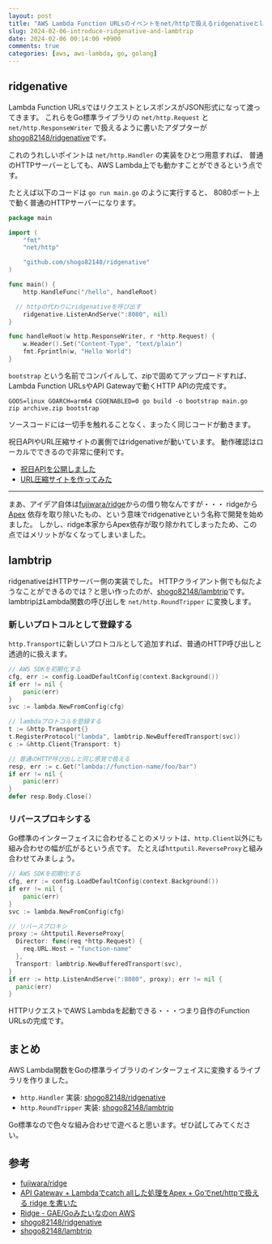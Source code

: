 ```yaml
---
layout: post
title: "AWS Lambda Function URLsのイベントをnet/httpで扱えるridgenativeとlambtripを書いた"
slug: 2024-02-06-introduce-ridgenative-and-lambtrip
date: 2024-02-06 00:14:00 +0900
comments: true
categories: [aws, aws-lambda, go, golang]
---
```


## ridgenative

Lambda Function URLsではリクエストとレスポンスがJSON形式になって渡ってきます。
これらをGo標準ライブラリの `net/http.Request` と `net/http.ResponseWriter` で扱えるように書いたアダプターが
[shogo82148/ridgenative](https://github.com/shogo82148/ridgenative)です。

これのうれしいポイントは `net/http.Handler` の実装をひとつ用意すれば、
普通のHTTPサーバーとしても、AWS Lambda上でも動かすことができるという点です。

たとえば以下のコードは `go run main.go` のように実行すると、
8080ポート上で動く普通のHTTPサーバーになります。

```go
package main

import (
	"fmt"
	"net/http"

	"github.com/shogo82148/ridgenative"
)

func main() {
	http.HandleFunc("/hello", handleRoot)

  // httpの代わりにridgenativeを呼び出す
	ridgenative.ListenAndServe(":8080", nil)
}

func handleRoot(w http.ResponseWriter, r *http.Request) {
	w.Header().Set("Content-Type", "text/plain")
	fmt.Fprintln(w, "Hello World")
}
```

`bootstrap` という名前でコンパイルして、zipで固めてアップロードすれば、
Lambda Function URLsやAPI Gatewayで動くHTTP APIの完成です。

```
GOOS=linux GOARCH=arm64 CGOENABLED=0 go build -o bootstrap main.go
zip archive.zip bootstrap
```

ソースコードには一切手を触れることなく、まったく同じコードが動きます。

祝日APIやURL圧縮サイトの裏側ではridgenativeが動いています。
動作確認はローカルでできるので非常に便利です。

- [祝日APIを公開しました](https://shogo82148.github.io/blog/2021/09/04/holidays-api-is-released/)
- [URL圧縮サイトを作ってみた](https://shogo82148.github.io/blog/2023/11/18/2023-11-18-url-compressor-for-qr-code/)

-----

まあ、アイデア自体は[fujiwara/ridge](https://github.com/fujiwara/ridge)からの借り物なんですが・・・
ridgeから [Apex](https://github.com/apex/apex) 依存を取り除いたもの、という意味でridgenativeという名称で開発を始めました。
しかし、ridge本家からApex依存が取り除かれてしまったため、この点ではメリットがなくなってしまいました。

## lambtrip

ridgenativeはHTTPサーバー側の実装でした。
HTTPクライアント側でも似たようなことができるのでは？と思い作ったのが、[shogo82148/lambtrip](https://github.com/shogo82148/lambtrip)です。
lambtripはLambda関数の呼び出しを `net/http.RoundTripper` に変換します。

### 新しいプロトコルとして登録する

`http.Transport`に新しいプロトコルとして追加すれば、普通のHTTP呼び出しと透過的に扱えます。

```go
// AWS SDKを初期化する
cfg, err := config.LoadDefaultConfig(context.Background())
if err != nil {
    panic(err)
}
svc := lambda.NewFromConfig(cfg)

// lambdaプロトコルを登録する
t := &http.Transport{}
t.RegisterProtocol("lambda", lambtrip.NewBufferedTransport(svc))
c := &http.Client{Transport: t}

// 普通のHTTP呼び出しと同じ感覚で扱える
resp, err := c.Get("lambda://function-name/foo/bar")
if err != nil {
    panic(err)
}
defer resp.Body.Close()
```

### リバースプロキシする

Go標準のインターフェイスに合わせることのメリットは、`http.Client`以外にも組み合わせの幅が広がるという点です。
たとえば`httputil.ReverseProxy`と組み合わせてみましょう。

```go
// AWS SDKを初期化する
cfg, err := config.LoadDefaultConfig(context.Background())
if err != nil {
    panic(err)
}
svc := lambda.NewFromConfig(cfg)

// リバースプロキシ
proxy := &httputil.ReverseProxy{
  Director: func(req *http.Request) {
    req.URL.Host = "function-name"
  },
  Transport: lambtrip.NewBufferedTransport(svc),
}
if err := http.ListenAndServe(":8080", proxy); err != nil {
  panic(err)
}
```

HTTPリクエストでAWS Lambdaを起動できる・・・つまり自作のFunction URLsの完成です。

## まとめ

AWS Lambda関数をGoの標準ライブラリのインターフェイスに変換するライブラリを作りました。

- `http.Handler` 実装: [shogo82148/ridgenative](https://github.com/shogo82148/ridgenative)
- `http.RoundTripper` 実装: [shogo82148/lambtrip](https://github.com/shogo82148/lambtrip)

Go標準なので色々な組み合わせで遊べると思います。ぜひ試してみてください。

## 参考

- [fujiwara/ridge](https://github.com/fujiwara/ridge)
- [API Gateway + Lambdaでcatch allした処理をApex + Goでnet/httpで扱える ridge を書いた](https://sfujiwara.hatenablog.com/entry/2016/10/03/153022)
- [Ridge - GAE/Goみたいなのon AWS](https://speakerdeck.com/fujiwara3/go-mitainafalse-on-aws)
- [shogo82148/ridgenative](https://github.com/shogo82148/ridgenative)
- [shogo82148/lambtrip](https://github.com/shogo82148/lambtrip)
